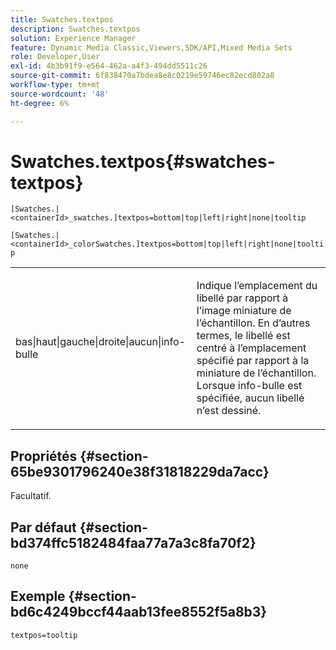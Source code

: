 ```yaml
---
title: Swatches.textpos
description: Swatches.textpos
solution: Experience Manager
feature: Dynamic Media Classic,Viewers,SDK/API,Mixed Media Sets
role: Developer,User
exl-id: 4b3b91f9-e564-462a-a4f3-494dd5511c26
source-git-commit: 6f838470a7bdea8e8c0219e59746ec82ecd802a8
workflow-type: tm+mt
source-wordcount: '48'
ht-degree: 6%

---
```


# Swatches.textpos{#swatches-textpos}

`[Swatches.|<containerId>_swatches.]textpos=bottom|top|left|right|none|tooltip`

`[Swatches.|<containerId>_colorSwatches.]textpos=bottom|top|left|right|none|tooltip`

<table id="table_B3B03B00DCF0466DB332E851F4DDF610"> 
 <tbody> 
  <tr> 
   <td> <p> <span class="codeph"> bas|haut|gauche|droite|aucun|info-bulle</span> </p> </td> 
   <td> <p> Indique l’emplacement du libellé par rapport à l’image miniature de l’échantillon. En d’autres termes, le libellé est centré à l’emplacement spécifié par rapport à la miniature de l’échantillon. Lorsque <span class="codeph"> info-bulle</span> est spécifiée, aucun libellé n’est dessiné. </p> </td> 
  </tr> 
 </tbody> 
</table>

## Propriétés {#section-65be9301796240e38f31818229da7acc}

Facultatif.

## Par défaut {#section-bd374ffc5182484faa77a7a3c8fa70f2}

`none`

## Exemple {#section-bd6c4249bccf44aab13fee8552f5a8b3}

`textpos=tooltip`
